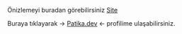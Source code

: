 Önizlemeyi buradan görebilirsiniz [Site](https://burakkalay.github.io/Kodluyoruz-FrontEnd/CSS/Odev_3/index.html)

Buraya tıklayarak -> [Patika.dev](https://academy.patika.dev/tr/@brkkly09) <- profilime ulaşabilirsiniz.